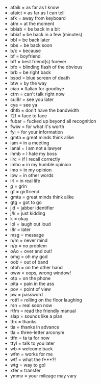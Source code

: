 - afaik  = as far as I know
- afaict = as far as I can tell
- afk    = away from keyboard
- atm    = at the moment
- bbiab  = be back in a bit
- bbiaf  = be back in a few (minutes)
- bbl    = be back later
- bbs    = be back soon
- b/c    = because
- bf     = boyfriend
- bff    = best friend(s) forever
- bfo    = blinding flash of the obvious
- brb    = be right back
- bsod   = blue screen of death
- btw    = by the way
- ciao   = Italian for goodbye
- ctrn   = can't talk right now
- cul8r  = see you later
- cya    = see ya
- dhtb   = don't have the bandwidth
- f2f    = face to face
- fubar  = fucked up beyond all recognition
- fwiw   = for what it's worth
- fyi    = for your information
- gmta   = great minds think alike
- iam    = in a meeting
- ianal  = I am not a lawyer
- ihmb   = I hate my boss
- iirc   = if I recall correctly
- imho   = in my humble opinion
- imo    = in my opinion
- iow    = in other words
- irl    = in real life
- *g*    = grin
- gf     = girlfriend
- gmta   = great minds think alike
- gtg    = got to go
- jid    = jabber identifier
- j/k    = just kidding
- k      = okay
- lol    = laugh out loud
- l8r    = later
- msg    = message
- n/m    = never mind
- n/p    = no problem
- oAo    = over and out!
- omg    = oh my god
- oob    = out of band
- otoh   = on the other hand
- oww    = oops, wrong window!
- otp    = on the phone
- pita   = pain in the ass
- pov    = point of view
- pw     = password
- rotfl  = rolling on the floor laughing
- rsn    = real soon now
- rtfm   = read the friendly manual
- slap   = sounds like a plan
- thx    = thanks
- tia    = thanks in advance
- tla    = three-letter arconym
- ttfn   = ta ta for now
- ttyl   = talk to you later
- wb     = welcome back
- wfm    = works for me
- wtf    = what the f***?!
- wtg    = way to go!
- xfer   = transfer
- ymmv   = your mileage may vary
